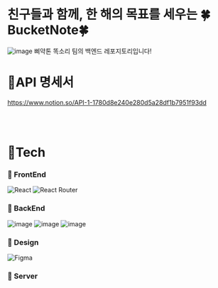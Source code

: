 # 친구들과 함께, 한 해의 목표를 세우는 🍀BucketNote🍀
![image](https://github.com/user-attachments/assets/b66915c7-4695-49ba-b294-f1e31f47e402)
삐약톤 똑소리 팀의 백엔드 레포지토리입니다!

# 🚀API 명세서 
https://www.notion.so/API-1-1780d8e240e280d5a28df1b7951f93dd

<br/><br/>

# 🎨Tech
### 🔗 FrontEnd
![React](https://img.shields.io/badge/react-%2320232a.svg?style=for-the-badge&logo=react&logoColor=%2361DAFB)
![React Router](https://img.shields.io/badge/React_Router-596073?style=for-the-badge&logo=react-router&logoColor=white)

### 🔗 BackEnd
![image](https://github.com/user-attachments/assets/318952a8-2e6b-4892-8a8b-914209d4d071)
![image](https://github.com/user-attachments/assets/2e383733-a08e-444d-8e4f-37ce214115bb)
![image](https://github.com/user-attachments/assets/bd5b494e-ea0a-4e7a-be0a-f90c632173a8)

### 🔗 Design
![Figma](https://img.shields.io/badge/figma-%238B6233.svg?style=for-the-badge&logo=figma&logoColor=white)  

### 🔗 Server

